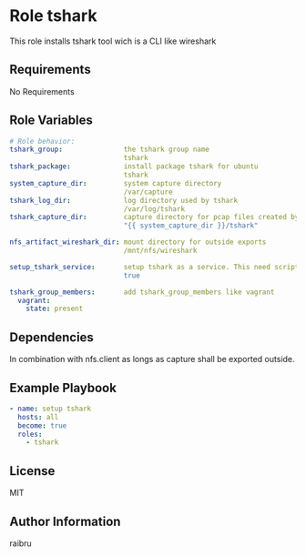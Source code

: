 Role tshark
=========

This role installs tshark tool wich is a CLI like wireshark


Requirements
------------

No Requirements

Role Variables
--------------

```yaml
# Role behavior:
tshark_group:               the tshark group name
                            tshark
tshark_package:             install package tshark for ubuntu
                            tshark
system_capture_dir:         system capture directory
                            /var/capture
tshark_log_dir:             log directory used by tshark
                            /var/log/tshark
tshark_capture_dir:         capture directory for pcap files created by tshark
                            "{{ system_capture_dir }}/tshark"

nfs_artifact_wireshark_dir: mount directory for outside exports
                            /mnt/nfs/wireshark

setup_tshark_service:       setup tshark as a service. This need scripts from file
                            true

tshark_group_members:       add tshark_group_members like vagrant
  vagrant:
    state: present
```

Dependencies
------------

In combination with nfs.client as longs as capture shall be exported outside.

Example Playbook
----------------

```yaml
- name: setup tshark
  hosts: all
  become: true
  roles:
    - tshark
```


License
-------

MIT

Author Information
------------------

raibru


